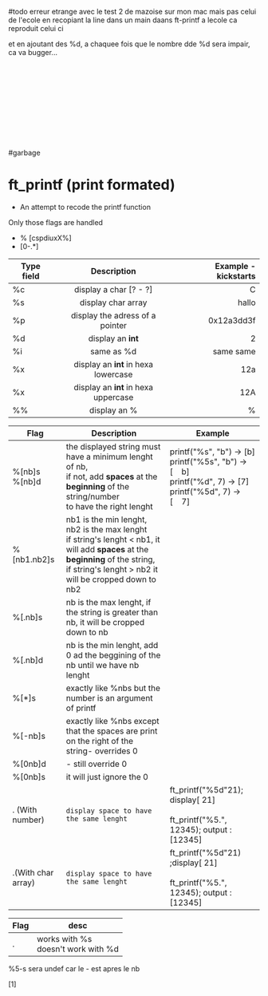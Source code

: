 #todo
erreur etrange avec le test 2 de mazoise sur mon mac mais pas celui de l'ecole
en recopiant la line dans un main daans ft-printf a lecole ca reproduit celui ci

et en ajoutant des %d, a chaquee fois que le nombre dde %d sera impair, ca va bugger...


<br><br><br><br><br><br><br><br><br><br>
#garbage

# ft_printf  (print formated)

* An attempt to recode the printf function
 

Only those flags are handled
* % [cspdiuxX%]
*  [0-.*]

| Type field | Description | Example - kickstarts | 
| ------------- |:-------------:| -----:| 
| %c | display a char [? - ?]| C | 
| %s | display char array | hallo |
| %p | display the adress of a pointer| 0x12a3dd3f |
| %d| display  an **int** | 2
| %i| same as %d | same same
| %x| display an **int** in hexa lowercase | 12a
| %x| display an **int** in hexa uppercase | 12A
| %%| display an %| %

 
|Flag| Description | Example
--- | --- | ---
|%[nb]s<br>%[nb]d|the displayed string must have a minimum lenght of nb, <br>if not, add **spaces** at the **beginning** of the string/number<br>to have the right lenght| printf("%s", "b") -> [b] <br> printf("%5s", "b") -> [&nbsp;&nbsp;&nbsp;&nbsp;b] <br> printf("%d", 7) -> [7]<br> printf("%5d", 7) -> [&nbsp;&nbsp;&nbsp;&nbsp;7] 
|%[nb1.nb2]s|nb1 is the min lenght, nb2 is the max lenght<br>if string's lenght < nb1, it will add **spaces** at the **beginning** of the string, <br> if string's lenght > nb2 it will be cropped down to nb2|
|%[.nb]s|nb is the max lenght, if the string is greater than nb, it will be cropped down to nb|
|%[.nb]d|nb is the min lenght, add 0 ad the beggining of the nb until we have nb lenght|
|%[*]s|exactly like %nbs but the number is an argument of printf|
|%[-nb]s|exactly like %nbs except that the spaces are print on the right of the string- overrides 0|
|%[0nb]d|- still override 0|
|%[0nb]s|it will just ignore the 0|
. (With number)| `display space to have the same lenght`| ft_printf("%5d"21);   display[     21]<br><br>ft_printf("%5.", 12345); output : [12345]
 .(With char array)| `display space to have the same lenght`| ft_printf("%5d"21) ;display[     21]<br><br>ft_printf("%5.", 12345); output : [12345]

 
| Flag | desc|
| --- | --- |  
| . | works with %s <br> doesn't work with %d |

%5-s sera undef car le - est apres le nb


[1]




